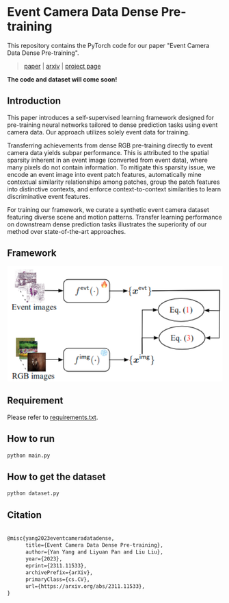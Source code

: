 # Event Camera Data Dense Pre-training

This repository contains the PyTorch code for our paper "Event Camera Data Dense Pre-training".

> [paper]() | [arxiv](https://arxiv.org/abs/2311.11533) | [project page](https://yan98.github.io/ECDDP/)

**The code and dataset will come soon!**


## Introduction
This paper introduces a self-supervised learning framework designed for pre-training neural networks tailored to dense prediction tasks using event camera data. Our approach utilizes solely event data for training.

Transferring achievements from dense RGB pre-training  directly to event camera data yields subpar performance. This is attributed to the spatial sparsity inherent in an event image (converted from event data), where many pixels do not contain information. To mitigate this sparsity issue, we encode an event image into event patch features, automatically mine contextual similarity relationships among patches, group the patch features into distinctive contexts, and enforce context-to-context similarities to learn discriminative event features.

For training our framework, we curate a synthetic event camera dataset featuring diverse scene and motion patterns.
Transfer learning performance on downstream dense prediction tasks illustrates the superiority of our method over state-of-the-art approaches.

## Framework

<div align=center>
<img src="asset/model.png", width=600/>
</div>

## Requirement

Please refer to [requirements.txt](./requirements.txt).

## How to run

```bash
python main.py
```

## How to get the dataset

```bash
python dataset.py
```

## Citation

```

@misc{yang2023eventcameradatadense,
      title={Event Camera Data Dense Pre-training}, 
      author={Yan Yang and Liyuan Pan and Liu Liu},
      year={2023},
      eprint={2311.11533},
      archivePrefix={arXiv},
      primaryClass={cs.CV},
      url={https://arxiv.org/abs/2311.11533}, 
}

